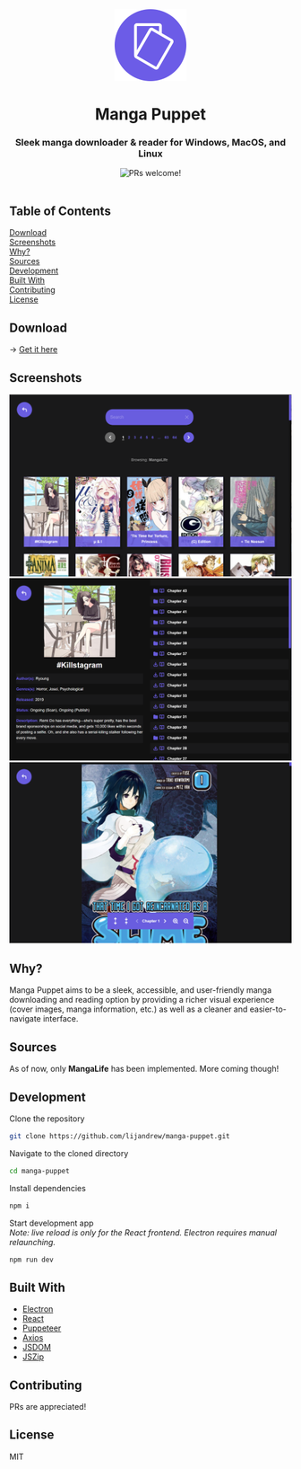 <div align="center">
  <img width="128px" src="electron/logo.png">
  <p></p>
  <h1><b>Manga Puppet</b></h1>
  <h3>Sleek manga downloader & reader for Windows, MacOS, and Linux</h3>
  <p></p>
  <a>
    <img src="https://img.shields.io/badge/PRs-welcome-brightgreen.svg" alt="PRs welcome!" />
  </a>
  <br />
</div>
<br />

## **Table of Contents**

[Download](#download)  
[Screenshots](#screenshots)  
[Why?](#why)  
[Sources](#sources)  
[Development](#development)  
[Built With](#built-with)  
[Contributing](#contributing)  
[License](#license)

## **Download**

&rarr; [Get it here](https://github.com/lijandrew/manga-puppet/releases)

## **Screenshots**

![Manga view screenshot](screenshots/mangas.png)
![Chapters view screenshot](screenshots/chapters.png)
![Reader screenshot](screenshots/reader.png)

## **Why?**

Manga Puppet aims to be a sleek, accessible, and user-friendly manga downloading and reading option by providing a richer visual experience (cover images, manga information, etc.) as well as a cleaner and easier-to-navigate interface.

## **Sources**

As of now, only **MangaLife** has been implemented. More coming though!

## **Development**

Clone the repository

```bash
git clone https://github.com/lijandrew/manga-puppet.git
```

Navigate to the cloned directory

```bash
cd manga-puppet
```

Install dependencies

```bash
npm i
```

Start development app  
_Note: live reload is only for the React frontend. Electron requires manual relaunching._

```bash
npm run dev
```

## **Built With**

- [Electron](https://www.electronjs.org/)
- [React](https://reactjs.org/)
- [Puppeteer](https://github.com/puppeteer/puppeteer)
- [Axios](https://axios-http.com/)
- [JSDOM](https://github.com/jsdom/jsdom)
- [JSZip](https://stuk.github.io/jszip/)

## **Contributing**

PRs are appreciated!

## **License**

MIT
